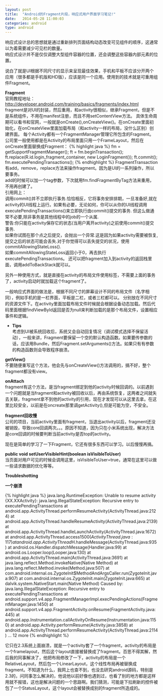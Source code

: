 ```yaml
---
layout: post
title:  "Android的Fragment片段，响应式用户界面学习笔记!"
date:   2014-05-28 11:00:03
categories: android
type: android
---
```


响应式设计总的思想就是通过重新排列页面结构动态改变可见组件的顺序，这通常以为着需要减少可见栏的数量。  
响应式设计并不是仅仅调整大型组件容器的位置，还会调整这些容器内部元素的位置。

说白了就是UI根据不同尺寸的显示来呈现最佳效果，手机和平板不应该分开两个应用（很多都是手机版和HD版），应该是同一个应用。使用到的技术就是可重用组件Fragment。

**Fragment**  
官网教程地址：http://developer.android.com/training/basics/fragments/index.html  
fragment是对UI的封装，然后重用，和activity很相似，继承Fragment，但是不是系统组件，不用在manifest注册，而且不用setContentView方法。
具体生命周期可以看书和官网，一般就是onCreate(),onCreateView()。在onCreate里面初始化，在onCreateView里面加载布局（和activity一样的布局，没什么区别）创建界面。
每个Activity都有一个FragmentManager管理它所包含的Fragment。  
公司里一般使用都是在Activity的布局里面只用一个FrameLayout，然后在onCreate里面替换成Fragment：
{% highlight java %}
fm = getSupportFragmentManager();
ft = fm.beginTransaction();
ft.replace(R.id.login_fragment_container, new LoginFragment());
ft.commit();
fm.executePendingTransactions();
{% endhighlight %}
FragmentTransaction有add，remove，replace方法来操作fragment。因为是UI的一系列操作，所以要事务。  
add的时候可以加一个tag参数，下次就用fm.findFragmentByTag方法来重用，不用再创建了。  
引用网上：  
调用commit()并不立即执行事务.恰恰相反，它将事务安排排期，一旦准备好,就在activity的UI线程上运行。如果有必要，无论如何，你可以从你的UI线程调用executePendingTransactions()来立即执行由commit()提交的事务. 但这么做通常不必要,除非事务是其他线程中的job的一个从属.  
警告:你只能在activity保存它的状态(当用户离开activity)之前使用commit()提交事务.  
如果你试图在那个点之后提交，会抛出一个异常.这是因为如果activity需要被恢复,提交之后的状态可能会丢失.对于你觉得可以丢失提交的状况，使用 commitAllowingStateLoss().    
如果commitAllowingStateLoss返回小于0，再去执行executePendingTransactions。
还可以把fragment加入到activity的返回栈里面，调用addToBackStack就可以。

另外一种使用方式，就是直接在activity的布局文件使用<fragment>标签，不需要上面的事务了，activity启动时就加载这个fragment了。

一般响应式界面的做法是，根据不同尺寸的屏幕设计不同的布局文件（名字相同），例如手机的是一栏界面，平板是二栏，或者三栏都可以。
分别放在不同尺寸的资源文件下。在activity里面加载布局文件时候就会根据设备动态加载。然后代码里面根据findViewById返回是否为null来判断加载的是那个布局文件，设置相应事件和逻辑。

* **Tips**  
考虑到UI被系统回收后，系统又会自动回复情况（调试模式选择不保留活动），一般来讲，Fragment要保留一个空的默认构造函数。如果要传参数的话，应该用Bundle，然后Fragment.setArguments()方法。如果只有有参数的构造函数则会导致程序崩溃。

**getView()**  
不要随便重写这个方法，他会先与onCreateView()方法调用的，搞不好，整个fragment都没有view。

**onAttach**  
fragment有这个方法，是当fragment绑定到他的activity时候回调的。以前遇到一个问题就是当fragment和activity被回收以后，再由系统恢复，这两者之间就失去关联，fragment拿不到他的activity的引用，现在才发现可以从这里去拿。在这里比较安全，以前是在oncreate那里调getActivity(),但是可能为空，不安全。

**fragment回收慢**  
公司的项目，当前activity里面有fragment，当退出activity以后，fragment还没被销毁，导致core回调两次。。。原因不知道，因为只在小米系统出现，解决方法是core回调的时候要判断当前activity是否top的activity。

现在是简单的学习了一下Fragment，它还有很多东西可以学习。以后慢慢再搞。

**public void setUserVisibleHint(boolean isVisibleToUser)**  
当页面对用户可见的时候会调用这里，isVisibleToUser=true，通常在这里可以做一些请求数据的优化等等。

**Troubleshotting**  

**一个崩溃**

{% highlight java %}
java.lang.RuntimeException: Unable to resume activity {XX.XXActivity}: java.lang.IllegalStateException: Recursive entry to executePendingTransactions
	at android.app.ActivityThread.performResumeActivity(ActivityThread.java:2124)
	at android.app.ActivityThread.handleResumeActivity(ActivityThread.java:2139)
	at android.app.ActivityThread.handleLaunchActivity(ActivityThread.java:1672)
	at android.app.ActivityThread.access$1500(ActivityThread.java:117)
	at android.app.ActivityThread$H.handleMessage(ActivityThread.java:935)
	at android.os.Handler.dispatchMessage(Handler.java:99)
	at android.os.Looper.loop(Looper.java:130)
	at android.app.ActivityThread.main(ActivityThread.java:3691)
	at java.lang.reflect.Method.invokeNative(Native Method)
	at java.lang.reflect.Method.invoke(Method.java:507)
	at com.android.internal.os.ZygoteInit$MethodAndArgsCaller.run(ZygoteInit.java:907)
	at com.android.internal.os.ZygoteInit.main(ZygoteInit.java:665)
	at dalvik.system.NativeStart.main(Native Method)
Caused by: java.lang.IllegalStateException: Recursive entry to executePendingTransactions
	at android.support.v4.app.FragmentManagerImpl.execPendingActions(FragmentManager.java:1450)
	at android.support.v4.app.FragmentActivity.onResume(FragmentActivity.java:445)
	at android.app.Instrumentation.callActivityOnResume(Instrumentation.java:1150)
	at android.app.Activity.performResume(Activity.java:3858)
	at android.app.ActivityThread.performResumeActivity(ActivityThread.java:2114)
	... 12 more
{% endhighlight %}

它只在2.3系统上面崩溃，就是一个activity套了一个fragment，activity的布局是一个framelayout，然后这个layout直接被替换成了fragment。百思不得其解，然后我的同事解决了，他把布局修改了一下，activity的布局是一个RelativeLayout，然后包一个LinearLayout，这个线性布局再被替换成fragment。不知道为什么，我网上也查不到，也没去研究android源码，特别是2.3的，问同事怎么解决的，他说他以前好像也遇到过，也看了别的地方都是这样用就不报错，这也是解决问题的一个思路啊。我们猜测，可能是下拉刷新的控件被包了一个StatusLayout，这个layout会被替换成别的fragment所造成的。